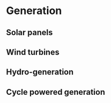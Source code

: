 Generation
==========

Solar panels
------------


Wind turbines
-------------


Hydro-generation
----------------


Cycle powered generation
------------------------
